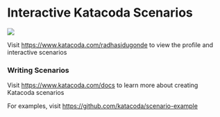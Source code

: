 # Interactive Katacoda Scenarios

[![](http://shields.katacoda.com/katacoda/radhasidugonde/count.svg)](https://www.katacoda.com/radhasidugonde "Get your profile on Katacoda.com")

Visit https://www.katacoda.com/radhasidugonde to view the profile and interactive scenarios

### Writing Scenarios
Visit https://www.katacoda.com/docs to learn more about creating Katacoda scenarios

For examples, visit https://github.com/katacoda/scenario-example
